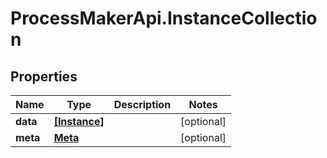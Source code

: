 # ProcessMakerApi.InstanceCollection

## Properties
Name | Type | Description | Notes
------------ | ------------- | ------------- | -------------
**data** | [**[Instance]**](Instance.md) |  | [optional] 
**meta** | [**Meta**](Meta.md) |  | [optional] 


